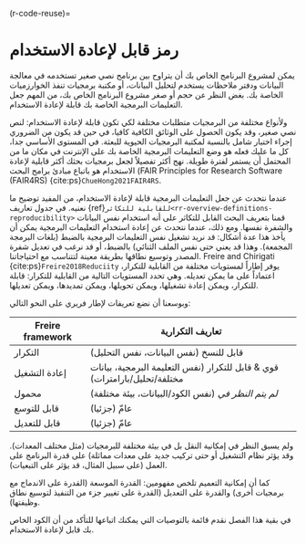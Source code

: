 (r-code-reuse)=
# رمز قابل لإعادة الاستخدام
يمكن لمشروع البرنامج الخاص بك أن يتراوح بين برنامج نصي صغير تستخدمه في معالجة البيانات ودفتر ملاحظات يستخدم لتحليل البيانات، أو مكتبة برمجيات تنفذ الخوارزميات الخاصة بك. بغض النظر عن حجم أو صغر مشروع البرنامج الخاص بك، من المهم جعل التعليمات البرمجية الخاصة بك قابلة لإعادة الاستخدام.

ولأنواع مختلفة من البرمجيات متطلبات مختلفة لكي تكون قابلة لإعادة الاستخدام: لنص نصي صغير، وقد يكون الحصول على الوثائق الكافية كافيا، في حين قد يكون من الضروري إجراء اختبار شامل بالنسبة لمكتبة البرمجيات الحيوية للبعثة. في المستوى الأساسي جدا، كل ما عليك فعله هو وضع التعليمات البرمجية الخاصة بك على الإنترنت في مكان ما من المحتمل أن يستمر لفترة طويلة. نهج أكثر تفصيلاً لجعل برمجيات بحثك أكثر قابلية لإعادة الاستخدام هو باتباع مبادئ برامج البحث (FAIR Principles for Research Software (FAIR4RS) {cite:ps}`ChueHong2021FAIR4RS`.

عندما نتحدث عن جعل التعليمات البرمجية قابلة لإعادة الاستخدام، من المفيد توضيح ما نعنيه. في جدول تعاريف {ref}`للقابلية للتكاثر<rr-overview-definitions-reproducibility>` قمنا بتعريف البحث القابل للتكاثر على أنه استخدام نفس البيانات والشفرة نفسها. ومع ذلك، عندما نتحدث عن إعادة استخدام التعليمات البرمجية يمكن أن يأخذ هذا عدة أشكال: قد نريد تشغيل نفس التعليمات البرمجية بالضبط (بلغات البرمجة المجمعة). وهذا قد يعني حتى نفس الملف الثنائي) بالضبط، أو قد نرغب في تعديل شفرة المصدر وتوسيع نطاقها بطريقة معينة لتتناسب مع احتياجاتنا. Freire and Chirigati {cite:ps}`Freire2018Reduciity` يوفر إطاراً لمستويات مختلفة من القابلية للتكرار، اعتماداً على ما يمكن تعديله. وهي تحدد المستويات التالية من القابلية للتكرار: قابلة للتكرار، ويمكن إعادة تشغيلها، ويمكن تحويلها، ويمكن تمديدها، ويمكن تعديلها.

وبوسعنا أن نضع تعريفات لإطار فريري على النحو التالي:

| Freire framework | تعاريف التكرارية                                                          |
| ---------------- | ------------------------------------------------------------------------- |
| التكرار          | قابل للنسخ (نفس البيانات، نفس التحليل)                                    |
| إعادة التشغيل    | قوي & قابل للتكرار (نفس التعليمة البرمجية، بيانات مختلفة/تحليل/بارامترات) |
| محمول            | *لم يتم النظر في* (نفس الكود/البيانات، بيئة مختلفة)                       |
| قابل للتوسع      | (جزئيا) عامّ                                                              |
| قابل للتعديل     | (جزئيا) عامّ                                                              |

ولم يسبق النظر في إمكانية النقل بل في بيئة مختلفة للبرمجيات (مثل مختلف المعدات). وقد يؤثر نظام التشغيل أو حتى تركيب جديد على معدات مماثلة) على قدرة البرنامج على العمل (على سبيل المثال، قد يؤثر على التبعيات).

كما أن إمكانية التعميم تلخص مفهومين: القدرة الموسعة (القدرة على الاندماج مع برمجيات أخرى) والقدرة على التعديل (القدرة على تغيير جزء من التنفيذ لتوسيع نطاق وظيفتها).

في بقية هذا الفصل نقدم قائمة بالتوصيات التي يمكنك اتباعها للتأكد من أن الكود الخاص بك قابل لإعادة الاستخدام.

